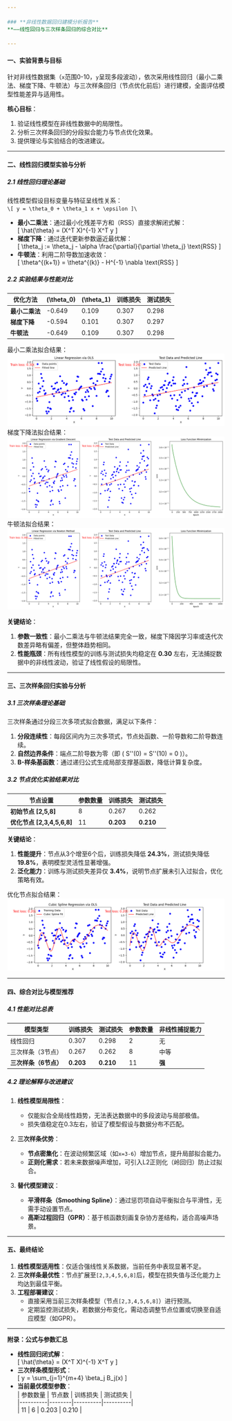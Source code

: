 ```yaml
---

### **非线性数据回归建模分析报告**  
**——线性回归与三次样条回归的综合对比**

---
```


#### **一、实验背景与目标**  
针对非线性数据集（`x`范围0-10，`y`呈现多段波动），依次采用线性回归（最小二乘法、梯度下降、牛顿法）与三次样条回归（节点优化前后）进行建模，全面评估模型性能差异与适用性。  

**核心目标**：  
1. 验证线性模型在非线性数据中的局限性。  
2. 分析三次样条回归的分段拟合能力与节点优化效果。  
3. 提供理论与实验结合的改进建议。  

---

#### **二、线性回归模型实验与分析**  

##### **2.1 线性回归理论基础**  
线性模型假设目标变量与特征呈线性关系：  
  `\[ y = \theta_0 + \theta_1 x + \epsilon ]\` 
- **最小二乘法**：通过最小化残差平方和（RSS）直接求解闭式解：  
  \[ \hat{\theta} = (X^T X)^{-1} X^T y \]  
- **梯度下降**：通过迭代更新参数逼近最优解：  
  \[ \theta_j := \theta_j - \alpha \frac{\partial}{\partial \theta_j} \text{RSS} \]  
- **牛顿法**：利用二阶导数加速收敛：  
  \[ \theta^{(k+1)} = \theta^{(k)} - H^{-1} \nabla \text{RSS} \]  

##### **2.2 实验结果与性能对比**  
| **优化方法**   | \(\theta_0\)   | \(\theta_1\)   | 训练损失 | 测试损失 |  
|----------------|----------------|----------------|----------|----------|  
| **最小二乘法** | -0.649         | 0.109          | 0.307    | 0.298    |  
| **梯度下降**   | -0.594         | 0.101          | 0.307    | 0.297    |  
| **牛顿法**     | -0.649         | 0.109          | 0.307    | 0.298    |  

最小二乘法拟合结果：
![alt text](ols.png)
梯度下降法拟合结果：
![alt text](gd.png)
牛顿法拟合结果：
![alt text](newtown.png)

**关键结论**：  
1. **参数一致性**：最小二乘法与牛顿法结果完全一致，梯度下降因学习率或迭代次数差异略有偏差，但整体趋势相同。  
2. **性能瓶颈**：所有线性模型的训练与测试损失均稳定在 **0.30** 左右，无法捕捉数据中的非线性波动，验证了线性假设的局限性。  

---

#### **三、三次样条回归实验与分析**  

##### **3.1 三次样条理论基础**  
三次样条通过分段三次多项式拟合数据，满足以下条件：  
1. **分段连续性**：每段区间内为三次多项式，节点处函数、一阶导数和二阶导数连续。  
2. **自然边界条件**：端点二阶导数为零（即 \( S''(0) = S''(10) = 0 \)）。  
3. **B-样条基函数**：通过递归公式生成局部支撑基函数，降低计算复杂度。  

##### **3.2 节点优化实验结果对比**  
| **节点设置**       | 参数数量 | 训练损失 | 测试损失 |  
|--------------------|----------|----------|----------|  
| **初始节点 [2,5,8]** | 8        | 0.267    | 0.262    |  
| **优化节点 [2,3,4,5,6,8]** | 11       | **0.203** | **0.210** |  

**关键结论**：  
1. **性能提升**：节点从3个增至6个后，训练损失降低 **24.3%**，测试损失降低 **19.8%**，表明模型灵活性显著增强。  
2. **泛化能力**：训练与测试损失差异仅 **3.4%**，说明节点扩展未引入过拟合，优化策略有效。  

优化节点拟合结果：
![alt text](csr.png)

---

#### **四、综合对比与模型推荐**  

##### **4.1 性能对比总表**  
| **模型类型**       | 训练损失 | 测试损失 | 参数数量 | 非线性捕捉能力 |  
|--------------------|----------|----------|----------|----------------|  
| 线性回归           | 0.307    | 0.298    | 2        | 无             |  
| 三次样条（3节点）  | 0.267    | 0.262    | 8        | 中等           |  
| **三次样条（6节点）** | **0.203** | **0.210** | 11       | **强**         |  

##### **4.2 理论解释与改进建议**  
1. **线性模型局限性**：  
   - 仅能拟合全局线性趋势，无法表达数据中的多段波动与局部极值。  
   - 损失值稳定在0.3左右，验证了模型假设与数据分布不匹配。  

2. **三次样条优势**：  
   - **节点密集化**：在波动频繁区域（如`x=3-6`）增加节点，提升局部拟合能力。  
   - **正则化需求**：若未来数据噪声增加，可引入L2正则化（岭回归）防止过拟合。  

3. **替代模型建议**：  
   - **平滑样条（Smoothing Spline）**：通过惩罚项自动平衡拟合与平滑性，无需手动设置节点。  
   - **高斯过程回归（GPR）**：基于核函数刻画复杂协方差结构，适合高噪声场景。  

---

#### **五、最终结论**  
1. **线性模型适用性**：仅适合强线性关系数据，当前任务中表现显著不足。  
2. **三次样条最优性**：节点扩展至`[2,3,4,5,6,8]`后，模型在损失值与泛化能力上均达到最佳平衡。  
3. **工程部署建议**：  
   - 直接采用当前三次样条模型（节点`[2,3,4,5,6,8]`）进行预测。  
   - 定期监控测试损失，若数据分布变化，需动态调整节点位置或切换至自适应模型（如GPR）。  

--- 

**附录：公式与参数汇总**  
- **线性回归闭式解**：  
  \[ \hat{\theta} = (X^T X)^{-1} X^T y \]  
- **三次样条模型形式**：  
  \[ y = \sum_{j=1}^{m+4} \beta_j B_j(x) \]  
- **当前最优模型参数**：  
  | 参数数量 | 节点数 | 训练损失 | 测试损失 |  
  |----------|--------|----------|----------|  
  | 11       | 6      | 0.203    | 0.210    |
